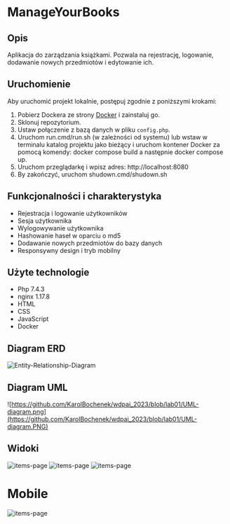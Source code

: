 # ManageYourBooks

## Opis

Aplikacja do zarządzania książkami. Pozwala na rejestrację, logowanie, dodawanie nowych przedmiotów i edytowanie ich.

## Uruchomienie
Aby uruchomić projekt lokalnie, postępuj zgodnie z poniższymi krokami:
1. Pobierz Dockera ze strony [Docker](https://www.docker.com/) i zainstaluj go.
2. Sklonuj repozytorium.
3. Ustaw połączenie z bazą danych w pliku `config.php`.
4. Uruchom run.cmd/run.sh (w zależności od systemu) lub wstaw w terminalu katalog projektu jako bieżący i uruchom kontener Docker za pomocą komendy: docker compose build a następnie docker compose up.
5. Uruchom przeglądarkę i wpisz adres: http://localhost:8080
6. By zakończyć, uruchom shudown.cmd/shudown.sh

## Funkcjonalności i charakterystyka

* Rejestracja i logowanie użytkowników
* Sesja użytkownika
* Wylogowywanie użytkownika
* Hashowanie haseł w oparciu o md5
* Dodawanie nowych przedmiotów do bazy danych
* Responsywny design i tryb mobilny

## Użyte technologie

* Php 7.4.3
* nginx 1.17.8
* HTML
* CSS
* JavaScript
* Docker

## Diagram ERD
![Entity-Relationship-Diagram](https://github.com/KarolBochenek/wdpai_2023/blob/lab01/Entity-Relationship-Diagram.png)

## Diagram UML
![https://github.com/KarolBochenek/wdpai_2023/blob/lab01/UML-diagram.png](https://github.com/KarolBochenek/wdpai_2023/blob/lab01/UML-diagram.PNG)

## Widoki
![items-page](https://github.com/KarolBochenek/wdpai_2023/blob/lab01/public/img/items-page.PNG)
![items-page](https://github.com/KarolBochenek/wdpai_2023/blob/lab01/public/img/login-page.PNG)
![items-page](https://github.com/KarolBochenek/wdpai_2023/blob/lab01/public/img/register-page.PNG)
# Mobile
![items-page](https://github.com/KarolBochenek/wdpai_2023/blob/lab01/public/img/phone-view.PNG)
